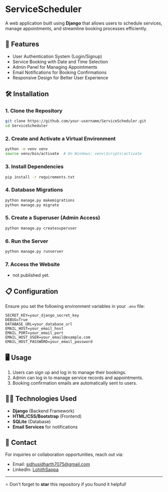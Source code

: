 # ServiceScheduler

A web application built using **Django** that allows users to schedule services, manage appointments, and streamline booking processes efficiently.

## 🚀 Features
- User Authentication System (Login/Signup)
- Service Booking with Date and Time Selection
- Admin Panel for Managing Appointments
- Email Notifications for Booking Confirmations
- Responsive Design for Better User Experience

## 🛠️ Installation

### 1. Clone the Repository
```bash
git clone https://github.com/your-username/ServiceScheduler.git
cd ServiceScheduler
```

### 2. Create and Activate a Virtual Environment
```bash
python -m venv venv
source venv/bin/activate  # On Windows: venv\Scripts\activate
```

### 3. Install Dependencies
```bash
pip install -r requirements.txt
```

### 4. Database Migrations
```bash
python manage.py makemigrations
python manage.py migrate
```

### 5. Create a Superuser (Admin Access)
```bash
python manage.py createsuperuser
```

### 6. Run the Server
```bash
python manage.py runserver
```

### 7. Access the Website
- not published yet.

## 📋 Configuration

Ensure you set the following environment variables in your `.env` file:
```
SECRET_KEY=your_django_secret_key
DEBUG=True
DATABASE_URL=your_database_url
EMAIL_HOST=your_email_host
EMAIL_PORT=your_email_port
EMAIL_HOST_USER=your_email@example.com
EMAIL_HOST_PASSWORD=your_email_password
```

## 🖥️ Usage
1. Users can sign up and log in to manage their bookings.
2. Admin can log in to manage service records and appointments.
3. Booking confirmation emails are automatically sent to users.

## 🧑‍💻 Technologies Used
- **Django** (Backend Framework)
- **HTML/CSS/Bootstrap** (Frontend)
- **SQLite** (Database)
- **Email Services** for notifications



## 📧 Contact
For inquiries or collaboration opportunities, reach out via:
- Email: [sidhusidharth7075@gmail.com](mailto:sidhusidharth7075@gmail.com)
- LinkedIn: [LohithSappa](https://www.linkedin.com/in/lohith-sappa-aab07629a/)

---
⭐ Don't forget to **star** this repository if you found it helpful!

